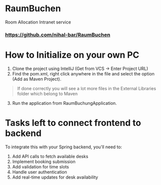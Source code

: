 # RaumBuchen
Room Allocation Intranet service

### https://github.com/nihal-bar/RaumBuchen


# How to Initialize on your own PC
1. Clone the project using IntelliJ (Get from VCS -> Enter Project URL)
2. Find the pom.xml, right click anywhere in the file and select the option (Add as Maven Project).  
> If done correctly you will see a lot more files in the External Libraries folder which belong to Maven
3. Run the application from RaumBuchungApplication.



# Tasks left to connect frontend to backend
To integrate this with your Spring backend, you'll need to:

1. Add API calls to fetch available desks
2. Implement booking submission
3. Add validation for time slots
4. Handle user authentication
5. Add real-time updates for desk availability